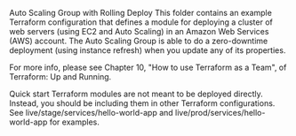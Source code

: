 Auto Scaling Group with Rolling Deploy
This folder contains an example Terraform configuration that defines a module for deploying a cluster of web servers (using EC2 and Auto Scaling) in an Amazon Web Services (AWS) account. The Auto Scaling Group is able to do a zero-downtime deployment (using instance refresh) when you update any of its properties.

For more info, please see Chapter 10, "How to use Terraform as a Team", of Terraform: Up and Running.

Quick start
Terraform modules are not meant to be deployed directly. Instead, you should be including them in other Terraform configurations. See live/stage/services/hello-world-app and live/prod/services/hello-world-app for examples.